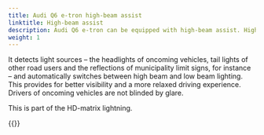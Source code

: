 ```yaml
---
title: Audi Q6 e-tron high-beam assist
linktitle: High-beam assist
description: Audi Q6 e-tron can be equipped with high-beam assist. High-beam assist utilizes a camera mounted on the interior mirror.
weight: 1
---
```



It detects light sources – the headlights of oncoming vehicles, tail lights of other road users and the reflections of municipality limit signs, for instance – and automatically switches between high beam and low beam lighting. This provides for better visibility and a more relaxed driving experience. Drivers of oncoming vehicles are not blinded by glare. 

This is part of the HD-matrix lightning.

{{<children description="true" />}}
